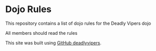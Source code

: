 Dojo Rules
==========

This repository contains a list of dojo rules for the Deadly Vipers dojo

All members should read the rules



This site was built using [GitHub deadlyvipers](https://github.com/deadlyvipers).
